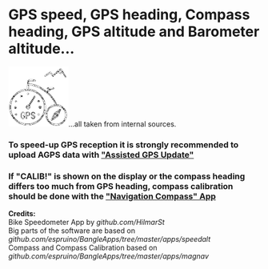 # GPS speed, GPS heading, Compass heading, GPS altitude and Barometer altitude...

![](Hochrad120px.gif)...all taken from internal sources.

### To speed-up GPS reception it is strongly recommended to upload AGPS data with ["Assisted GPS Update"](https://banglejs.com/apps/?id=assistedgps)

### If "CALIB!" is shown on the display or the compass heading differs too much from GPS heading, compass calibration should be done with the ["Navigation Compass" App](https://banglejs.com/apps/?id=magnav) 

**Credits:**<br>
Bike Speedometer App by *github.com/HilmarSt*<br>
Big parts of the software are based on *github.com/espruino/BangleApps/tree/master/apps/speedalt*<br>
Compass and Compass Calibration based on *github.com/espruino/BangleApps/tree/master/apps/magnav*
